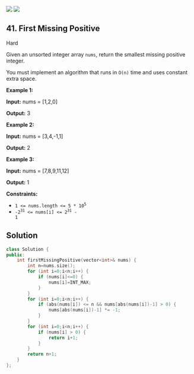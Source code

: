 [![](https://img.shields.io/github/stars/LeetCode-in-Cpp/LeetCode-in-Cpp?label=Stars&style=flat-square)](https://github.com/LeetCode-in-Cpp/LeetCode-in-Cpp)
[![](https://img.shields.io/github/forks/LeetCode-in-Cpp/LeetCode-in-Cpp?label=Fork%20me%20on%20GitHub%20&style=flat-square)](https://github.com/LeetCode-in-Cpp/LeetCode-in-Cpp/fork)

## 41\. First Missing Positive

Hard

Given an unsorted integer array `nums`, return the smallest missing positive integer.

You must implement an algorithm that runs in `O(n)` time and uses constant extra space.

**Example 1:**

**Input:** nums = [1,2,0]

**Output:** 3 

**Example 2:**

**Input:** nums = [3,4,-1,1]

**Output:** 2 

**Example 3:**

**Input:** nums = [7,8,9,11,12]

**Output:** 1 

**Constraints:**

*   <code>1 <= nums.length <= 5 * 10<sup>5</sup></code>
*   <code>-2<sup>31</sup> <= nums[i] <= 2<sup>31</sup> - 1</code>

## Solution

```cpp
class Solution {
public:
    int firstMissingPositive(vector<int>& nums) {
        int n=nums.size();
        for (int i=0;i<n;i++) {
            if (nums[i]<=0) {
                nums[i]=INT_MAX;
            }
        }
        for (int i=0;i<n;i++) {
            if (abs(nums[i]) <= n && nums[abs(nums[i])-1] > 0) {
                nums[abs(nums[i])-1] *= -1;
            }
        }
        for (int i=0;i<n;i++) {
            if (nums[i] > 0) {
                return i+1;
            }
        }
        return n+1;
    }
};
```